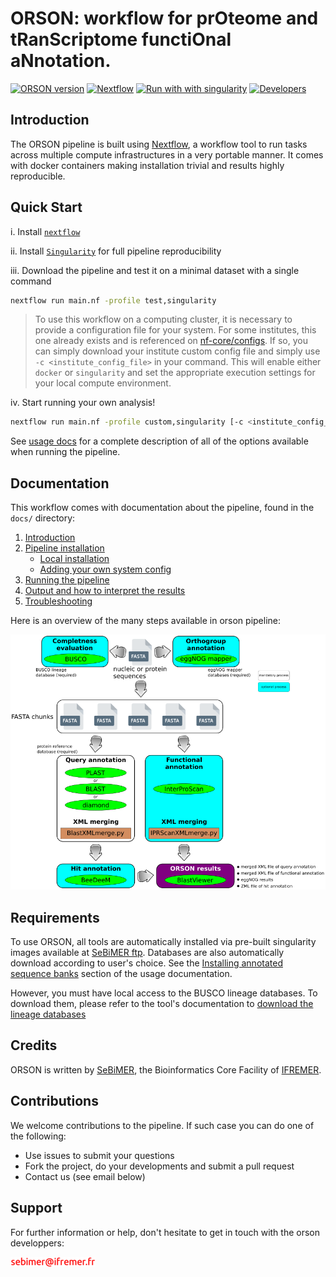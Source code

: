 # **ORSON: workflow for prOteome and tRanScriptome functiOnal aNnotation**.

[![ORSON version](https://img.shields.io/badge/ORSON%20version-1.0.0-red?labelColor=000000)](https://github.com/ifremer-bioinformatics/orson)
[![Nextflow](https://img.shields.io/badge/nextflow-%E2%89%A520.10.0-23aa62.svg?labelColor=000000)](https://www.nextflow.io/)
[![Run with with singularity](https://img.shields.io/badge/run%20with-singularity-1d355c.svg?labelColor=000000)](https://sylabs.io/docs/)
[![Developers](https://img.shields.io/badge/Developers-SeBiMER-yellow?labelColor=000000)](https://ifremer-bioinformatics.github.io/)

## Introduction

The ORSON pipeline is built using [Nextflow](https://www.nextflow.io), a workflow tool to run tasks across multiple compute infrastructures in a very portable manner. It comes with docker containers making installation trivial and results highly reproducible.

## Quick Start

i. Install [`nextflow`](https://www.nextflow.io/docs/latest/getstarted.html#installation)

ii. Install [`Singularity`](https://www.sylabs.io/guides/3.0/user-guide/) for full pipeline reproducibility

iii. Download the pipeline and test it on a minimal dataset with a single command

```bash
nextflow run main.nf -profile test,singularity
```

> To use this workflow on a computing cluster, it is necessary to provide a configuration file for your system. For some institutes, this one already exists and is referenced on [nf-core/configs](https://github.com/nf-core/configs#documentation). If so, you can simply download your institute custom config file and simply use `-c <institute_config_file>` in your command. This will enable either `docker` or `singularity` and set the appropriate execution settings for your local compute environment.

iv. Start running your own analysis!

```bash
nextflow run main.nf -profile custom,singularity [-c <institute_config_file>]
```

See [usage docs](docs/usage.md) for a complete description of all of the options available when running the pipeline.

## Documentation

This workflow comes with documentation about the pipeline, found in the `docs/` directory:

1. [Introduction](docs/usage.md#introduction)
2. [Pipeline installation](docs/usage.md#install-the-pipeline)
    * [Local installation](docs/usage.md#local-installation)
    * [Adding your own system config](docs/usage.md#your-own-config)
3. [Running the pipeline](docs/usage.md#running-the-pipeline)
4. [Output and how to interpret the results](docs/output.md)
5. [Troubleshooting](docs/troubleshooting.md)

Here is an overview of the many steps available in orson pipeline:

![ORSON](docs/images/ORSON_workflow.png)

## Requirements

To use ORSON, all tools are automatically installed via pre-built singularity images available at [SeBiMER ftp](ftp://ftp.ifremer.fr/ifremer/dataref/bioinfo/sebimer/tools/ORSON/). Databases are also automatically download according to user's choice. See the [Installing annotated sequence banks](/docs/usage.md#installing-annotated-sequence-banks) section of the usage documentation.

However, you must have local access to the BUSCO lineage databases. To download them, please refer to the tool's documentation to [download the lineage databases](https://busco.ezlab.org/busco_userguide.html#download-and-automated-update)

## Credits

ORSON is written by [SeBiMER](https://ifremer-bioinformatics.github.io/), the Bioinformatics Core Facility of [IFREMER](https://wwz.ifremer.fr/en/).

## Contributions

We welcome contributions to the pipeline. If such case you can do one of the following:
* Use issues to submit your questions 
* Fork the project, do your developments and submit a pull request
* Contact us (see email below) 

## Support

For further information or help, don't hesitate to get in touch with the orson developpers: 

![sebimer email](assets/sebimer-email.png)
